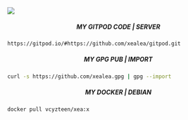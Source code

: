 <img src="https://i.postimg.cc/BvVfFS9D/IMG-20220814-193823.png" />

##### <p align="center">MY GITPOD CODE | SERVER</p>
```bash
https://gitpod.io/#https://github.com/xealea/gitpod.git
```
##### <p align="center">MY GPG PUB | IMPORT</p>
```bash
curl -s https://github.com/xealea.gpg | gpg --import
```
##### <p align="center">MY DOCKER | DEBIAN</p>
```bash
docker pull vcyzteen/xea:x
```
